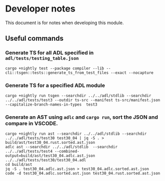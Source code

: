 # Developer notes

This document is for notes when developing this module.

## Useful commands


### Generate TS for all ADL specified in `adl/tests/testing_table.json`
```
cargo +nightly test --package compiler --lib -- cli::tsgen::tests::generate_ts_from_test_files --exact --nocapture 
```

### Generate TS for a specified ADL module

```
cargo +nightly run tsgen --searchdir ../../adl/stdlib --searchdir ../../adl/tests/test3 --outdir ts-src --manifest ts-src/manifest.json --capitalize-branch-names-in-types  test3
```

### Generate an AST using `adlc` and `cargo run`, sort the JSON and compare in VSCODE.
```
cargo +nightly run ast --searchdir ../../adl/stdlib --searchdir ../../adl/tests/test30 test30_04 | jq -S . > build/ast/test30_04.rust.sorted.ast.json
adlc ast --searchdir ../../adl/stdlib  --searchdir ../../adl/tests/test4 --combined-output=build/ast/test30_04.adlc.ast.json ../../adl/tests/test30/test30_04.adl
cd build/ast
jq -S . test30_04.adlc.ast.json > test30_04.adlc.sorted.ast.json
code -d test30_04.adlc.sorted.ast.json test30_04.rust.sorted.ast.json
```